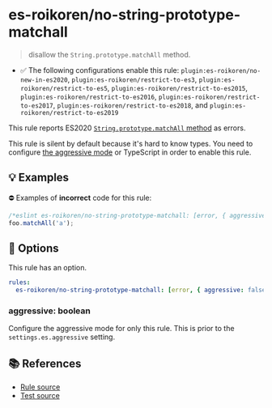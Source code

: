 # es-roikoren/no-string-prototype-matchall
> disallow the `String.prototype.matchAll` method.

- ✅ The following configurations enable this rule: `plugin:es-roikoren/no-new-in-es2020`, `plugin:es-roikoren/restrict-to-es3`, `plugin:es-roikoren/restrict-to-es5`, `plugin:es-roikoren/restrict-to-es2015`, `plugin:es-roikoren/restrict-to-es2016`, `plugin:es-roikoren/restrict-to-es2017`, `plugin:es-roikoren/restrict-to-es2018`, and `plugin:es-roikoren/restrict-to-es2019`

This rule reports ES2020 [`String.prototype.matchAll` method](https://github.com/tc39/proposal-string-matchall) as errors.

This rule is silent by default because it's hard to know types. You need to configure [the aggressive mode](../#the-aggressive-mode) or TypeScript in order to enable this rule.

## 💡 Examples

⛔ Examples of **incorrect** code for this rule:

```js
/*eslint es-roikoren/no-string-prototype-matchall: [error, { aggressive: true }] */
foo.matchAll('a');
```

## 🔧 Options

This rule has an option.

```yml
rules:
  es-roikoren/no-string-prototype-matchall: [error, { aggressive: false }]
```

### aggressive: boolean

Configure the aggressive mode for only this rule.
This is prior to the `settings.es.aggressive` setting.

## 📚 References

- [Rule source](https://github.com/roikoren755/eslint-plugin-es/blob/v1.0.1/src/rules/no-string-prototype-matchall.ts)
- [Test source](https://github.com/roikoren755/eslint-plugin-es/blob/v1.0.1/tests/src/rules/no-string-prototype-matchall.ts)
